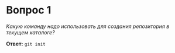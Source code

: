# Вопрос 1

*Какую команду надо использовать для создания репозитория в текущем каталоге?*

**Ответ:** `git init`
